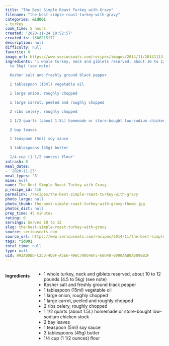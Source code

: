 ```yaml
---
title: "The Best Simple Roast Turkey with Gravy"
filename: "the-best-simple-roast-turkey-with-gravy"
categories: &id001
- turkey
cook_time: 5 hours
created: '2020-11-24 10:52:57'
created_ts: 1606215177
description: null
difficulty: null
favorite: 0
image_url: https://www.seriouseats.com/recipes/images/2014/11/20141113-baking-steel-turkey-recipe-8-200x150.jpg
ingredients: '1 whole turkey, neck and giblets reserved, about 10 to 12 pounds (4.5
  to 5kg) (see note)

  Kosher salt and freshly ground black pepper

  1 tablespoon (15ml) vegetable oil

  1 large onion, roughly chopped

  1 large carrot, peeled and roughly chopped

  2 ribs celery, roughly chopped

  1 1/2 quarts (about 1.5L) homemade or store-bought low-sodium chicken stock

  2 bay leaves

  1 teaspoon (5ml) soy sauce

  3 tablespoons (45g) butter

  1/4 cup (1 1/2 ounces) flour'
intrash: 0
meal_dates:
- '2020-11-25'
meal_types: '3'
mine: null
name: The Best Simple Roast Turkey with Gravy
p_recipe_id: 416
permalink: /recipes/the-best-simple-roast-turkey-with-gravy
photo_large: null
photo_thumb: the-best-simple-roast-turkey-with-gravy-thumb.jpg
photos_dict: null
prep_time: 45 minutes
rating: 0
servings: Serves 10 to 12
slug: the-best-simple-roast-turkey-with-gravy
source: seriouseats.com
source_url: https://www.seriouseats.com/recipes/2014/11/the-best-simple-roast-turkey-gravy-recipe.html
tags: *id001
total_time: null
type: null
uid: 992A0DBD-C253-4DDF-A5E6-496C7A0646F5-68048-0000AAB8A8898B2F
---
```

<div class="large-8 medium-7 columns" id="writeup">	</div><!-- #writeup -->
</div><!-- #row-one -->
<div class="row" id="row-two">	<div class="medium-4 small-5 columns" id="ingredients"><h4>Ingredients</h4><div class="box box-ingredients content"><ul>
<li>1 whole turkey, neck and giblets reserved, about 10 to 12 pounds (4.5 to 5kg) (see note)</li>
<li>Kosher salt and freshly ground black pepper</li>
<li>1 tablespoon (15ml) vegetable oil</li>
<li>1 large onion, roughly chopped</li>
<li>1 large carrot, peeled and roughly chopped</li>
<li>2 ribs celery, roughly chopped</li>
<li>1 1/2 quarts (about 1.5L) homemade or store-bought low-sodium chicken stock</li>
<li>2 bay leaves</li>
<li>1 teaspoon (5ml) soy sauce</li>
<li>3 tablespoons (45g) butter</li>
<li>1/4 cup (1 1/2 ounces) flour</li>
</ul>
</div>	</div>	<div class="medium-6 small-7 columns" id="directions">	</div>